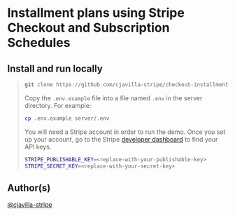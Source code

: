 # Installment plans using Stripe Checkout and Subscription Schedules


## Install and run locally

> ```sh
> git clone https://github.com/cjavilla-stripe/checkout-installment-plans.git
> ```
>
> Copy the `.env.example` file into a file named `.env` in the server directory. For example:
>
> ```sh
> cp .env.example server/.env
> ```
>
> You will need a Stripe account in order to run the demo. Once you set up your account, go to the Stripe [developer dashboard](https://stripe.com/docs/development/quickstart#api-keys) to find your API keys.
>
> ```sh
> STRIPE_PUBLISHABLE_KEY=<replace-with-your-publishable-key>
> STRIPE_SECRET_KEY=<replace-with-your-secret-key>
> ```


## Author(s)

[@cjavilla-stripe](https://twitter.com/cjav_dev)

